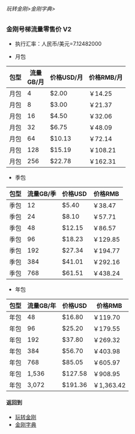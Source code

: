 ###### 玩转金刚>金刚字典>
### 金刚号梯流量零售价 V2

- 执行汇率：人民币/美元=7.12482000

- 月包

|包型|流量<Br>GB/月|价格USD/月|价格RMB/月|
| ------| ------| ------|------| 
|月包|4| $2.00|￥14.25|
|月包|8| $3.00|￥21.37| 
|月包|16| $4.50|￥32.06| 
|月包|32| $6.75|￥48.09| 
|月包|64| $10.13|￥72.14|
|月包|128| $15.19|￥108.21| 
|月包|256| $22.78|￥162.31| 

- 季包

|包型|流量GB/季|价格USD|价格RMB|
| ------| ------| ------|------| 
|季包|12|$5.40|￥38.47|
|季包|24|$8.10|￥57.71| 
|季包|48|$12.15|￥86.57| 
|季包|96|$18.23|￥129.85| 
|季包|192|$27.34|￥194.77|
|季包|384|$41.01|￥292.16| 
|季包|768|$61.51|￥438.24| 

-  年包

|包型|流量GB/年|价格USD|价格RMB|
| ------| ------| ------|------| 
|年包|48| $16.80| ￥119.70|
|年包|96| $25.20 |￥179.55| 
|年包|192| $37.80 |￥269.32| 
|年包|384| $56.70 |￥403.98| 
|年包|768| $85.05 |￥605.97|
|年包|1,536|$127.58|￥908.95| 
|年包|3,072|$191.36|￥1,363.42| 





#### 返回到
- [玩转金刚](https://github.com/a2zitpro/web/blob/master/LadderFree/A.md)
- [金刚字典](https://github.com/a2zitpro/web/blob/master/LadderFree/kkDictionary/KKDictionary.md)
